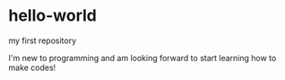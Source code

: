 # hello-world
my first repository

I'm new to programming and am looking forward to start learning how to make codes!
